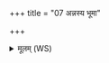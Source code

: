 +++
title = "07 अन्नस्य भूमा"

+++
<details><summary>मूलम् (WS)</summary>

अन्नस्य भूमा पुरुषस्य भूमा भूमा पशूनां त इह श्रयन्ताम् |  
तीव्रा वर्षन्तु वृष्टयो भूतये महसे वृधे ॥ ८ ॥
</details>
